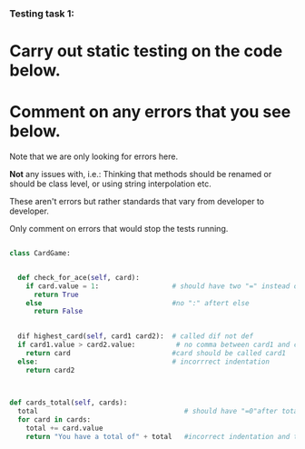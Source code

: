 ### Testing task 1:

# Carry out static testing on the code below.
# Comment on any errors that you see below.

Note that we are only looking for errors here.

**Not** any issues with, i.e.: 
Thinking that methods should be renamed or should be class level, or using string interpolation etc. 

These aren't errors but rather standards that vary from developer to developer. 

Only comment on errors that would stop the tests running.

```python

class CardGame:


  def check_for_ace(self, card):
    if card.value = 1:                  # should have two "=" instead of one
      return True
    else                                #no ":" aftert else
      return False
   

  dif highest_card(self, card1 card2):  # called dif not def
  if card1.value > card2.value:          # no comma between card1 and card2
    return card                         #card should be called card1
  else:                                 # incorrrect indentation
    return card2
  


def cards_total(self, cards):
  total                                    # should have "=0"after total
  for card in cards:
    total += card.value
    return "You have a total of" + total   #incorrect indentation and total should be str(total)
  
```
